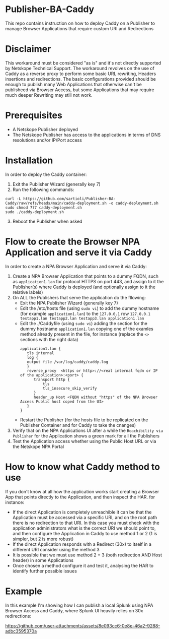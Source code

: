 # Publisher-BA-Caddy
This repo contains instruction on how to deploy Caddy on a Publisher to manage Browser Applications that require custom URI and Redirections

# Disclaimer
This workaround must be considered "as is" and it's not directly supported by Netskope Technical Support.
The workaround revolves on the use of Caddy as a reverse proxy to perform some basic URL rewriting, Headers insertions and redirections.
The basic configurations provided should be enough to publish many Web Applications that otherwise can't be publisheed via Browser Access, but some Applications that may require much deeper Rewriting may still not work.

# Prerequisites
- A Netskope Publisher deployed
- The Netskope Publisher has access to the applications in terms of DNS resolutions and/or IP/Port access

# Installation
In order to deploy the Caddy container:
1) Exit the Publisher Wizard (generally key 7)
2) Run the following commands:
```
curl -L https://github.com/sartioli/Publisher-BA-Caddy/raw/refs/heads/main/caddy-deployment.sh -o caddy-deployment.sh
sudo chmod 777 caddy-deployment.sh
sudo ./caddy-deployment.sh
```
3) Reboot the Publisher when asked

# Flow to create the Browser NPA Application and serve it via Caddy

In order to create a NPA Browser Application and serve it via Caddy:

1) Create a NPA Browser Application that points to a dummy FQDN, such as ```application1.lan``` for protocol HTTPS on port 443, and assign to it the Publisher(s) where Caddy is deployed (and optionally assign to it the relative labels)
2) On ALL the Publishers that serve the application do the fllowing:
   - Exit the NPA Publisher Wizard (generally key 7)
   - Edit the /etc/hosts file (using ```sudo vi```) to add the dummy hostname (for example ```application1.lan```) to the ```127.0.0.1``` row
     ``` 127.0.0.1 testapp1.lan testapp2.lan testapp3.lan application1.lan ```
   - Edit the ./Caddyfile (using ```sudo vi```) adding the section for the dummy hostname ```application1.lan``` copying one of the examles method already present in the file, for instance (replace the ```<>``` sections with the right data)
     ```
     application1.lan {
        tls internal
        log {
        output file /var/log/caddy/caddy.log
        }
        reverse_proxy  <https or http>://<real internal fqdn or IP of the application>:<port> {
           transport http {
               tls
               tls_insecure_skip_verify
           }
           header_up Host <FQDN without "https" of the NPA Browser Access Public host coped from the UI>
        }
     }
     ```
   - Restart the Publisher (for the hosts file to be replicated on the Publisher Container and for Caddy to take the cnanges)
3) Verify that on the NPA Applications UI after a while the ```Reachibility via Publisher``` for the Application shows a green mark for all the Publishers
4) Test the Application access whether using the Public Host URL or via the Netskope NPA Portal

# How to know what Caddy method to use
If you don't know at all how the application works start creating a Browser App that points directly to the Application, and then inspect the HAR. for instance:
- If the direct Application is completely unreachible it can be that the Application must be accessed via a specific URI, and on the root path there is no redirection to that URI. In this case you must check with the application administrators what is the correct URI we should point to, and then configure the Application in Caddy to use method 1 or 2 (1 is simpler, but 2 is more robust)
- If the direct Application responds with a Redirect (30x) to itself in a different URI consider using the method 3
- It is possible that we must use method 2 + 3 (both redirection AND Host header) in some Applications
- Once chosen a method configure it and test it, analysing the HAR to identify further possible issues

# Example
In this example I'm showing how I can publish a local Splunk using NPA Browser Access and Caddy, where Splunk UI heavily relies on 30x redirections:

https://github.com/user-attachments/assets/8e093cc6-0e8e-46a2-9288-adbc3595370a

